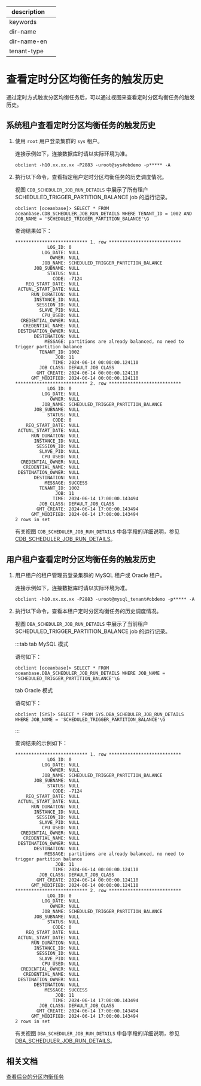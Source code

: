 |description||
|---|---|
|keywords||
|dir-name||
|dir-name-en||
|tenant-type||

# 查看定时分区均衡任务的触发历史

通过定时方式触发分区均衡任务后，可以通过视图来查看定时分区均衡任务的触发历史。

## 系统租户查看定时分区均衡任务的触发历史

1. 使用 `root` 用户登录集群的 `sys` 租户。

   连接示例如下，连接数据库时请以实际环境为准。

   ```shell
   obclient -h10.xx.xx.xx -P2883 -uroot@sys#obdemo -p***** -A
   ```

2. 执行以下命令，查看指定租户定时分区均衡任务的历史调度情况。

   视图 `CDB_SCHEDULER_JOB_RUN_DETAILS` 中展示了所有租户 SCHEDULED_TRIGGER_PARTITION_BALANCE job 的运行记录。

   ```shell
   obclient [oceanbase]> SELECT * FROM oceanbase.CDB_SCHEDULER_JOB_RUN_DETAILS WHERE TENANT_ID = 1002 AND JOB_NAME = 'SCHEDULED_TRIGGER_PARTITION_BALANCE'\G
   ```

   查询结果如下：

   ```shell
   *************************** 1. row ***************************
               LOG_ID: 0
             LOG_DATE: NULL
                OWNER: NULL
             JOB_NAME: SCHEDULED_TRIGGER_PARTITION_BALANCE
          JOB_SUBNAME: NULL
               STATUS: NULL
                 CODE: -7124
       REQ_START_DATE: NULL
    ACTUAL_START_DATE: NULL
         RUN_DURATION: NULL
          INSTANCE_ID: NULL
           SESSION_ID: NULL
            SLAVE_PID: NULL
             CPU_USED: NULL
     CREDENTIAL_OWNER: NULL
      CREDENTIAL_NAME: NULL
    DESTINATION_OWNER: NULL
          DESTINATION: NULL
              MESSAGE: partitions are already balanced, no need to trigger partition balance
            TENANT_ID: 1002
                  JOB: 11
                 TIME: 2024-06-14 00:00:00.124110
            JOB_CLASS: DEFAULT_JOB_CLASS
           GMT_CREATE: 2024-06-14 00:00:00.124110
         GMT_MODIFIED: 2024-06-14 00:00:00.124110
   *************************** 2. row ***************************
               LOG_ID: 0
             LOG_DATE: NULL
                OWNER: NULL
             JOB_NAME: SCHEDULED_TRIGGER_PARTITION_BALANCE
          JOB_SUBNAME: NULL
               STATUS: NULL
                 CODE: 0
       REQ_START_DATE: NULL
    ACTUAL_START_DATE: NULL
         RUN_DURATION: NULL
          INSTANCE_ID: NULL
           SESSION_ID: NULL
            SLAVE_PID: NULL
             CPU_USED: NULL
     CREDENTIAL_OWNER: NULL
      CREDENTIAL_NAME: NULL
    DESTINATION_OWNER: NULL
          DESTINATION: NULL
              MESSAGE: SUCCESS
            TENANT_ID: 1002
                  JOB: 11
                 TIME: 2024-06-14 17:00:00.143494
            JOB_CLASS: DEFAULT_JOB_CLASS
           GMT_CREATE: 2024-06-14 17:00:00.143494
         GMT_MODIFIED: 2024-06-14 17:00:00.143494
   2 rows in set
   ```

   有关视图 `CDB_SCHEDULER_JOB_RUN_DETAILS` 中各字段的详细说明，参见 [CDB_SCHEDULER_JOB_RUN_DETAILS](../../../../700.reference/700.system-views/300.system-view-of-sys-tenant/200.dictionary-view-of-sys-tenant/12300.o-cdb_scheduler_job_run_details-of-sys-tenant.md)。

## 用户租户查看定时分区均衡任务的触发历史

1. 用户租户的租户管理员登录集群的 MySQL 租户或 Oracle 租户。

   连接示例如下，连接数据库时请以实际环境为准。

   ```shell
   obclient -h10.xx.xx.xx -P2883 -uroot@mysql_tenant#obdemo -p***** -A
   ```

2. 执行以下命令，查看本租户定时分区均衡任务的历史调度情况。

   视图 `DBA_SCHEDULER_JOB_RUN_DETAILS` 中展示了当前租户 SCHEDULED_TRIGGER_PARTITION_BALANCE job 的运行记录。

   :::tab
   tab MySQL 模式

   语句如下：

   ```shell
   obclient [oceanbase]> SELECT * FROM oceanbase.DBA_SCHEDULER_JOB_RUN_DETAILS WHERE JOB_NAME = 'SCHEDULED_TRIGGER_PARTITION_BALANCE'\G
   ```

   tab Oracle 模式

   语句如下：

   ```shell
   obclient [SYS]> SELECT * FROM SYS.DBA_SCHEDULER_JOB_RUN_DETAILS WHERE JOB_NAME = 'SCHEDULED_TRIGGER_PARTITION_BALANCE'\G
   ```
   :::

   查询结果的示例如下：

   ```shell
   *************************** 1. row ***************************
               LOG_ID: 0
             LOG_DATE: NULL
                OWNER: NULL
             JOB_NAME: SCHEDULED_TRIGGER_PARTITION_BALANCE
          JOB_SUBNAME: NULL
               STATUS: NULL
                 CODE: -7124
       REQ_START_DATE: NULL
    ACTUAL_START_DATE: NULL
         RUN_DURATION: NULL
          INSTANCE_ID: NULL
           SESSION_ID: NULL
            SLAVE_PID: NULL
             CPU_USED: NULL
     CREDENTIAL_OWNER: NULL
      CREDENTIAL_NAME: NULL
    DESTINATION_OWNER: NULL
          DESTINATION: NULL
              MESSAGE: partitions are already balanced, no need to trigger partition balance
                  JOB: 11
                 TIME: 2024-06-14 00:00:00.124110
            JOB_CLASS: DEFAULT_JOB_CLASS
           GMT_CREATE: 2024-06-14 00:00:00.124110
         GMT_MODIFIED: 2024-06-14 00:00:00.124110
   *************************** 2. row ***************************
               LOG_ID: 0
             LOG_DATE: NULL
                OWNER: NULL
             JOB_NAME: SCHEDULED_TRIGGER_PARTITION_BALANCE
          JOB_SUBNAME: NULL
               STATUS: NULL
                 CODE: 0
       REQ_START_DATE: NULL
    ACTUAL_START_DATE: NULL
         RUN_DURATION: NULL
          INSTANCE_ID: NULL
           SESSION_ID: NULL
            SLAVE_PID: NULL
             CPU_USED: NULL
     CREDENTIAL_OWNER: NULL
      CREDENTIAL_NAME: NULL
    DESTINATION_OWNER: NULL
          DESTINATION: NULL
              MESSAGE: SUCCESS
                  JOB: 11
                 TIME: 2024-06-14 17:00:00.143494
            JOB_CLASS: DEFAULT_JOB_CLASS
           GMT_CREATE: 2024-06-14 17:00:00.143494
         GMT_MODIFIED: 2024-06-14 17:00:00.143494
   2 rows in set
   ```

   有关视图 `DBA_SCHEDULER_JOB_RUN_DETAILS` 中各字段的详细说明，参见 [DBA_SCHEDULER_JOB_RUN_DETAILS](../../../../700.reference/700.system-views/500.system-view-of-oracle-mode/200.dictionary-view-of-oracle-mode/18100.dba_scheduler_job_run_details-of-oracle-mode.md)。

## 相关文档

[查看后台的分区均衡任务](500.view-background-partition-balancing-task.md)







